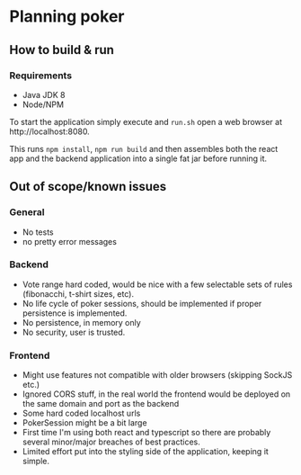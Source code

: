 # Planning poker

## How to build & run
### Requirements
- Java JDK 8
- Node/NPM

To start the application simply execute and `run.sh` open a web browser at http://localhost:8080.  

This runs `npm install`, `npm run build` and then assembles both the react app and the backend application into a single fat jar before running it.

## Out of scope/known issues
### General
- No tests
- no pretty error messages

### Backend
- Vote range hard coded, would be nice with a few selectable sets of rules (fibonacchi, t-shirt sizes, etc).
- No life cycle of poker sessions, should be implemented if proper persistence is implemented.
- No persistence, in memory only
- No security, user is trusted.

### Frontend
- Might use features not compatible with older browsers (skipping SockJS etc.)
- Ignored CORS stuff, in the real world the frontend would be deployed on the same domain and port as the backend
- Some hard coded localhost urls
- PokerSession might be a bit large
- First time I'm using both react and typescript so there are probably several minor/major breaches of best practices.
- Limited effort put into the styling side of the application, keeping it simple.